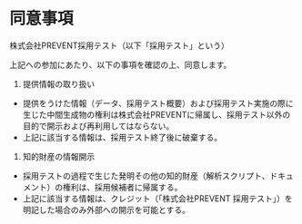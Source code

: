 # 同意事項

株式会社PREVENT採用テスト（以下「採用テスト」という）

上記への参加にあたり、以下の事項を確認の上、同意します。

1. 提供情報の取り扱い
- 提供をうけた情報（データ、採用テスト概要）および採用テスト実施の際に生じた中間生成物の権利は株式会社PREVENTに帰属し、採用テスト以外の目的で開示および再利用してはならない。
- 上記に該当する情報は、採用テスト終了後に破棄する。

1. 知的財産の情報開示
- 採用テストの過程で生じた発明その他の知的財産（解析スクリプト、ドキュメント）の権利は、採用候補者に帰属する。
- 上記に該当する情報は、クレジット（「株式会社PREVENT 採用テスト」）を明記した場合のみ外部への開示を可能とする。

